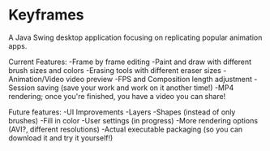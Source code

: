 # Keyframes

A Java Swing desktop application focusing on replicating popular animation apps. 

Current Features:
-Frame by frame editing 
-Paint and draw with different brush sizes and colors 
-Erasing tools with different eraser sizes 
-Animation/Video video preview 
-FPS and Composition length adjustment 
-Session saving (save your work and work on it another time!) 
-MP4 rendering; once you're finished, you have a video you can share!

Future features: 
-UI Improvements
-Layers 
-Shapes (instead of only brushes) 
-Fill in color 
-User settings (in progress) 
-More rendering options (AVI?, different resolutions) 
-Actual executable packaging (so you can download it and try it yourself!)
